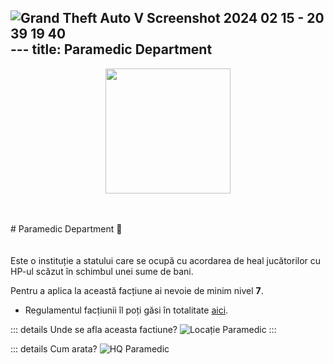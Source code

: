 ![Grand Theft Auto V Screenshot 2024 02 15 - 20 39 19 40](https://github.com/Alexander-AIM/wiki/assets/157987605/3f894dbf-ad00-4596-a6b0-906345998cce)---
title: Paramedic Department
---


<p align="center">
    <img width="200" src="https://i.imgur.com/nkuWqm5.png" alt="">
</p>
<br> <br>
# Paramedic Department 🏥
<br> <br> <br>
Este o instituție a statului care se ocupă cu acordarea de heal jucătorilor cu HP-ul scăzut în schimbul unei sume de bani.

Pentru a aplica la această facțiune ai nevoie de minim nivel **7**.

- Regulamentul facțiunii îl poți găsi în totalitate [aici](https://ragepanel.b-hood.ro/rules/view/regulament-paramedici "Link regulament Paramedic").

::: details Unde se afla aceasta factiune?
![Locație Paramedic](https://i.imgur.com/7WXD4JS.png "Locație Paramedic")
:::

::: details Cum arata?
![HQ Paramedic](https://i.imgur.com/Zq0euaN.png "HQ Paramedic")



